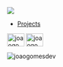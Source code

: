 <img src="https://i.imgur.com/2NfRDaS.jpg" >


- [Projects](https://github.com/joaogomesdev?tab=repositories)

<p align="left">
<a href="https://twitter.com/joaogomesdev" target="blank"><img align="center" src="https://raw.githubusercontent.com/rahuldkjain/github-profile-readme-generator/master/src/images/icons/Social/twitter.svg" alt="joaogomesdev" height="30" width="40" /></a>
<a href="https://linkedin.com/in/joaogomesdev" target="blank"><img align="center" src="https://raw.githubusercontent.com/rahuldkjain/github-profile-readme-generator/master/src/images/icons/Social/linked-in-alt.svg" alt="joaogomesdev" height="30" width="40" /></a>
</p>


<p align="left"> <img src="https://komarev.com/ghpvc/?username=joaogomesdev&label=Profile%20views&color=0e75b6&style=flat" alt="joaogomesdev" /> </p>

